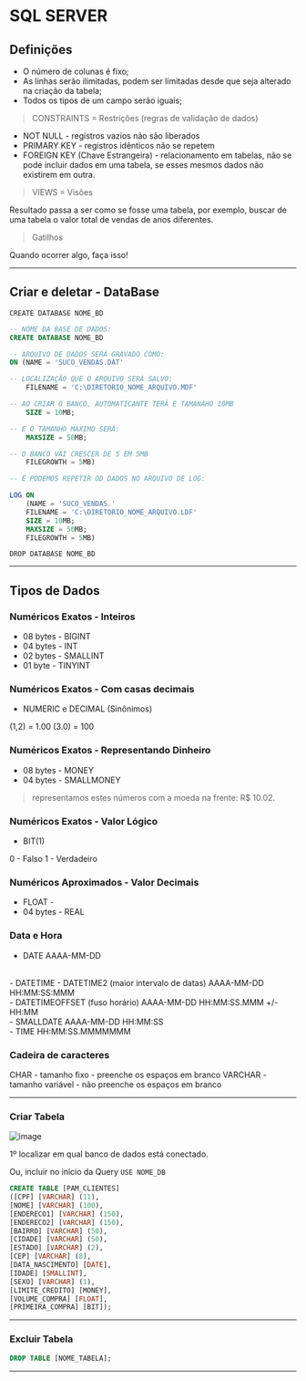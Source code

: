# SQL SERVER

## Definições

* O número de colunas é fixo; 
* As linhas serão ilimitadas, podem ser limitadas desde que seja alterado na criação da tabela;
* Todos os tipos de um campo serão iguais;

> CONSTRAINTS = Restrições (regras de validação de dados)

* NOT NULL - registros vazios não são liberados
* PRIMARY KEY - registros idênticos não se repetem
* FOREIGN KEY (Chave Estrangeira) - relacionamento em tabelas, não se pode incluir dados em uma tabela, se esses mesmos dados não existirem em outra.

> VIEWS = Visões

Resultado passa a ser como se fosse uma tabela, por exemplo, buscar de uma tabela o valor total de vendas de anos diferentes.

> Gatilhos

Quando ocorrer algo, faça isso!
__________

## Criar e deletar - DataBase

`CREATE DATABASE NOME_BD`

```sql
-- NOME DA BASE DE DADOS:
CREATE DATABASE NOME_BD

-- ARQUIVO DE DADOS SERÁ GRAVADO COMO: 
ON (NAME = 'SUCO_VENDAS.DAT'

-- LOCALIZAÇÃO QUE O ARQUIVO SERÁ SALVO:
    FILENAME = 'C:\DIRETORIO_NOME_ARQUIVO.MDF'

-- AO CRIAR O BANCO, AUTOMATICANTE TERÁ E TAMANAHO 10MB
    SIZE = 10MB;

-- E O TAMANHO MÁXIMO SERÁ:
    MAXSIZE = 50MB;

-- O BANCO VAI CRESCER DE 5 EM 5MB
    FILEGROWTH = 5MB)

-- E PODEMOS REPETIR OD DADOS NO ARQUIVO DE LOG:

LOG ON
    (NAME = 'SUCO_VENDAS.'
    FILENAME = 'C:\DIRETORIO_NOME_ARQUIVO.LDF'
    SIZE = 10MB;
    MAXSIZE = 50MB;
    FILEGROWTH = 5MB)
```
`DROP DATABASE NOME_BD`

__________

## Tipos de Dados

### Numéricos Exatos - Inteiros

- 08 bytes - BIGINT
- 04 bytes - INT
- 02 bytes - SMALLINT
- 01 byte   - TINYINT

### Numéricos Exatos - Com casas decimais

- NUMERIC e DECIMAL (Sinônimos)

(1,2) = 1.00
(3.0) = 100

### Numéricos Exatos - Representando Dinheiro

- 08 bytes - MONEY
- 04 bytes - SMALLMONEY

> representamos estes números com a moeda na frente: R$ 10.02.

### Numéricos Exatos - Valor Lógico

- BIT(1)

0 - Falso
1 - Verdadeiro

### Numéricos Aproximados - Valor Decimais

- FLOAT - 
- 04 bytes - REAL

### Data e Hora

- DATE 
AAAA-MM-DD
<br>
- DATETIME
- DATETIME2 (maior intervalo de datas)
AAAA-MM-DD HH:MM:SS:MMM
<br>
- DATETIMEOFFSET (fuso horário)
AAAA-MM-DD HH:MM:SS.MMM +/- HH:MM
<br>
- SMALLDATE 
AAAA-MM-DD HH:MM:SS
<br>
- TIME
HH:MM:SS.MMMMMMM 

### Cadeira de caracteres

CHAR - tamanho fixo - preenche os espaços em branco
VARCHAR - tamanho variável - não preenche os espaços em branco

________

### Criar Tabela

![image](https://user-images.githubusercontent.com/108991648/197614739-f57183b5-0bf3-4671-a5bc-5dcd2320f86d.png)

1º localizar em qual banco de dados está conectado.

Ou, incluir no início da Query `USE NOME_DB`

```sql
CREATE TABLE [PAM_CLIENTES]
([CPF] [VARCHAR] (11),
[NOME] [VARCHAR] (100),
[ENDERECO1] [VARCHAR] (150),
[ENDERECO2] [VARCHAR] (150),
[BAIRRO] [VARCHAR] (50),
[CIDADE] [VARCHAR] (50),
[ESTADO] [VARCHAR] (2),
[CEP] [VARCHAR] (8),
[DATA_NASCIMENTO] [DATE],
[IDADE] [SMALLINT],
[SEXO] [VARCHAR] (1),
[LIMITE_CREDITO] [MONEY],
[VOLUME_COMPRA] [FLOAT],
[PRIMEIRA_COMPRA] [BIT]);
```
____

### Excluir Tabela

```sql
DROP TABLE [NOME_TABELA];
```` 
________























